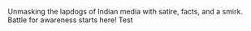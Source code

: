 Unmasking the lapdogs of Indian media with satire, facts, and a smirk. Battle for awareness starts here!
Test
